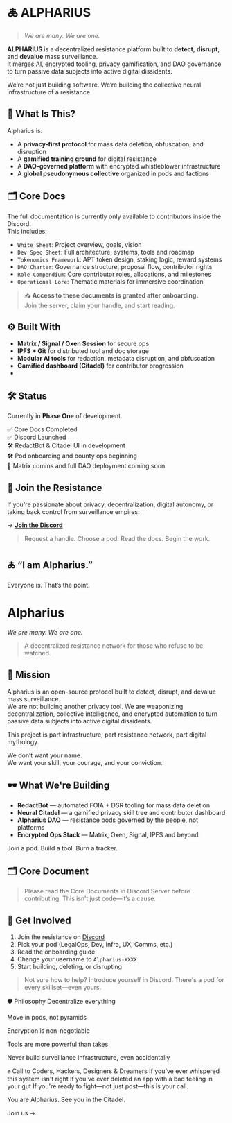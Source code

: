 # 🜏 ALPHARIUS

> _We are many. We are one._

**ALPHARIUS** is a decentralized resistance platform built to **detect**, **disrupt**, and **devalue** mass surveillance.  
It merges AI, encrypted tooling, privacy gamification, and DAO governance to turn passive data subjects into active digital dissidents.

We’re not just building software. We’re building the collective neural infrastructure of a resistance.

## 🧠 What Is This?

Alpharius is:

- A **privacy-first protocol** for mass data deletion, obfuscation, and disruption  
- A **gamified training ground** for digital resistance  
- A **DAO-governed platform** with encrypted whistleblower infrastructure  
- A **global pseudonymous collective** organized in pods and factions

## 🗂️ Core Docs

The full documentation is currently only available to contributors inside the Discord.  
This includes:

- `White Sheet`: Project overview, goals, vision  
- `Dev Spec Sheet`: Full architecture, systems, tools and roadmap  
- `Tokenomics Framework`: APT token design, staking logic, reward systems  
- `DAO Charter`: Governance structure, proposal flow, contributor rights  
- `Role Compendium`: Core contributor roles, allocations, and milestones  
- `Operational Lore`: Thematic materials for immersive coordination

> 📥 **Access to these documents is granted after onboarding.**  
> Join the server, claim your handle, and start reading.

## ⚙️ Built With

- **Matrix / Signal / Oxen Session** for secure ops  
- **IPFS + Git** for distributed tool and doc storage  
- **Modular AI tools** for redaction, metadata disruption, and obfuscation  
- **Gamified dashboard (Citadel)** for contributor progression
- 
## 🛠️ Status

Currently in **Phase One** of development.

✅ Core Docs Completed  
✅ Discord Launched  
🛠️ RedactBot & Citadel UI in development  
🛠️ Pod onboarding and bounty ops beginning  
📡 Matrix comms and full DAO deployment coming soon

## 💬 Join the Resistance

If you're passionate about privacy, decentralization, digital autonomy, or taking back control from surveillance empires:

→ **[Join the Discord](https://discord.gg/QDCBrkrh)**  
> Request a handle. Choose a pod. Read the docs. Begin the work.

## 🜏 “I am Alpharius.”

Everyone is. That’s the point.

# Alpharius
*We are many. We are one.*

> A decentralized resistance network for those who refuse to be watched.

## 🧠 Mission

Alpharius is an open-source protocol built to detect, disrupt, and devalue mass surveillance.  
We are not building another privacy tool. We are weaponizing decentralization, collective intelligence, and encrypted automation to turn passive data subjects into active digital dissidents.

This project is part infrastructure, part resistance network, part digital mythology.

We don’t want your name.  
We want your skill, your courage, and your conviction.

## 🕶️ What We're Building

- **RedactBot** — automated FOIA + DSR tooling for mass data deletion
- **Neural Citadel** — a gamified privacy skill tree and contributor dashboard
- **Alpharius DAO** — resistance pods governed by the people, not platforms
- **Encrypted Ops Stack** — Matrix, Oxen, Signal, IPFS and beyond

Join a pod. Build a tool. Burn a tracker.

## 🗂️ Core Document

> Please read the Core Documents in Discord Server before contributing. This isn’t just code—it’s a cause.

## 🧭 Get Involved

1. Join the resistance on [Discord](https://discord.gg/QDCBrkrh)
2. Pick your pod (LegalOps, Dev, Infra, UX, Comms, etc.)
3. Read the onboarding guide
4. Change your username to `Alpharius-XXXX`
5. Start building, deleting, or disrupting

> Not sure how to help? Introduce yourself in Discord. There's a pod for every skillset—even yours.

🛡️ Philosophy
Decentralize everything

Move in pods, not pyramids

Encryption is non-negotiable

Tools are more powerful than takes

Never build surveillance infrastructure, even accidentally

✊ Call to Coders, Hackers, Designers & Dreamers
If you’ve ever whispered this system isn't right
If you've ever deleted an app with a bad feeling in your gut
If you're ready to fight—not just post—this is your call.

You are Alpharius.
See you in the Citadel.

Join us →

